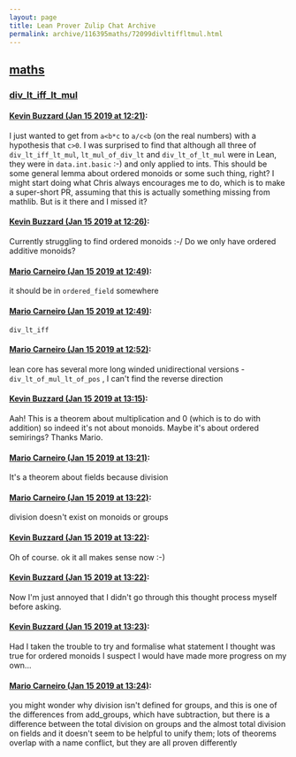 ```yaml
---
layout: page
title: Lean Prover Zulip Chat Archive 
permalink: archive/116395maths/72099divltiffltmul.html
---
```


## [maths](index.html)
### [div_lt_iff_lt_mul](72099divltiffltmul.html)

#### [Kevin Buzzard (Jan 15 2019 at 12:21)](https://leanprover.zulipchat.com/#narrow/stream/116395-maths/topic/div_lt_iff_lt_mul/near/155161891):
I just wanted to get from `a<b*c` to `a/c<b` (on the real  numbers) with a hypothesis that `c>0`. I was surprised to find that although all three of `div_lt_iff_lt_mul`, `lt_mul_of_div_lt` and `div_lt_of_lt_mul` were in Lean, they were in `data.int.basic` :-) and only applied to ints. This should be some general lemma about ordered monoids or some such thing, right? I might start doing what Chris always encourages me to do, which is to make a super-short PR, assuming that this is actually something missing from mathlib. But is it there and I missed it?

#### [Kevin Buzzard (Jan 15 2019 at 12:26)](https://leanprover.zulipchat.com/#narrow/stream/116395-maths/topic/div_lt_iff_lt_mul/near/155162157):
Currently struggling to find ordered monoids :-/ Do we only have ordered additive monoids?

#### [Mario Carneiro (Jan 15 2019 at 12:49)](https://leanprover.zulipchat.com/#narrow/stream/116395-maths/topic/div_lt_iff_lt_mul/near/155163224):
it should be in `ordered_field` somewhere

#### [Mario Carneiro (Jan 15 2019 at 12:49)](https://leanprover.zulipchat.com/#narrow/stream/116395-maths/topic/div_lt_iff_lt_mul/near/155163236):
`div_lt_iff`

#### [Mario Carneiro (Jan 15 2019 at 12:52)](https://leanprover.zulipchat.com/#narrow/stream/116395-maths/topic/div_lt_iff_lt_mul/near/155163385):
lean core has several more long winded unidirectional versions - `div_lt_of_mul_lt_of_pos` , I can't find the reverse direction

#### [Kevin Buzzard (Jan 15 2019 at 13:15)](https://leanprover.zulipchat.com/#narrow/stream/116395-maths/topic/div_lt_iff_lt_mul/near/155164568):
Aah! This is a theorem about multiplication and 0 (which is to do with addition) so indeed it's not about monoids. Maybe it's about ordered semirings? Thanks Mario.

#### [Mario Carneiro (Jan 15 2019 at 13:21)](https://leanprover.zulipchat.com/#narrow/stream/116395-maths/topic/div_lt_iff_lt_mul/near/155164872):
It's a theorem about fields because division

#### [Mario Carneiro (Jan 15 2019 at 13:22)](https://leanprover.zulipchat.com/#narrow/stream/116395-maths/topic/div_lt_iff_lt_mul/near/155164927):
division doesn't exist on monoids or groups

#### [Kevin Buzzard (Jan 15 2019 at 13:22)](https://leanprover.zulipchat.com/#narrow/stream/116395-maths/topic/div_lt_iff_lt_mul/near/155164929):
Oh of course. ok it all makes sense now :-)

#### [Kevin Buzzard (Jan 15 2019 at 13:22)](https://leanprover.zulipchat.com/#narrow/stream/116395-maths/topic/div_lt_iff_lt_mul/near/155164934):
Now I'm just annoyed that I didn't go through this thought process myself before asking.

#### [Kevin Buzzard (Jan 15 2019 at 13:23)](https://leanprover.zulipchat.com/#narrow/stream/116395-maths/topic/div_lt_iff_lt_mul/near/155164954):
Had I taken the trouble to try and formalise what statement I thought was true for ordered monoids I suspect I would have made more progress on my own...

#### [Mario Carneiro (Jan 15 2019 at 13:24)](https://leanprover.zulipchat.com/#narrow/stream/116395-maths/topic/div_lt_iff_lt_mul/near/155165038):
you might wonder why division isn't defined for groups, and this is one of the differences from add_groups, which have subtraction, but there is a difference between the total division on groups and the almost total division on fields and it doesn't seem to be helpful to unify them; lots of theorems overlap with a name conflict, but they are all proven differently

